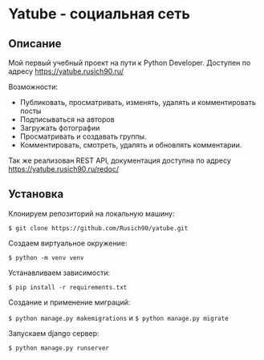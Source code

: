 # Yatube - социальная сеть
## Описание
Мой первый учебный проект на пути к Python Developer. Доступен по адресу https://yatube.rusich90.ru/



Возможности:

* Публиковать, просматривать, изменять, удалять и комментировать посты
* Подписываться на авторов
* Загружать фотографии
* Просматривать и создавать группы.
* Комментировать, смотреть, удалять и обновлять комментарии.

Так же реализован REST API, документация доступна по адресу https://yatube.rusich90.ru/redoc/

## Установка 
Клонируем репозиторий на локальную машину:

```$ git clone https://github.com/Rusich90/yatube.git```

 Создаем виртуальное окружение:
 
 ```$ python -m venv venv```
 
 Устанавливаем зависимости:

```$ pip install -r requirements.txt```

Создание и применение миграций:

```$ python manage.py makemigrations``` и ```$ python manage.py migrate```

Запускаем django сервер:

```$ python manage.py runserver```

